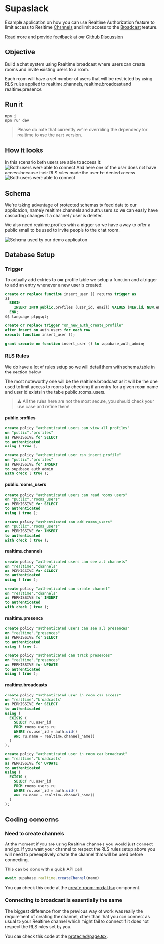 # Supaslack

Example application on how you can use Realtime Authorization feature to limit access to Realtime [Channels](https://supabase.com/docs/guides/realtime/concepts#channels) and limit access to the [Broadcast](https://supabase.com/docs/guides/realtime/broadcast) feature.

Read more and provide feedback at our [Github Discussion](https://github.com/orgs/supabase/discussions/22484)

## Objective

Build a chat system using Realtime broadcast where users can create rooms and invite existing users to a room.

Each room will have a set number of users that will be restricted by using RLS rules applied to realtime.channels, realtime.broadcast and realtime.presence.

## Run it

```sh
npm i
npm run dev
```

> Please do note that currently we're overriding the dependecy for realtime to use the `next` version.

## How it looks
In this scenario both users are able to access it:
![Both users were able to connect](./chat_success.png)
And here one of the user does not have access because their RLS rules made the user be denied access
![Both users were able to connect](./chat_unauthorized.png)

## Schema

We're taking advantage of protected schemas to feed data to our application, namely realtime.channels and auth.users so we can easily have cascading changes if a channel / user is deleted.

We also need realtime.profiles with a trigger so we have a way to offer a public email to be used to invite people to the chat room.

![Schema used by our demo application](./schema.png)

## Database Setup
### Trigger
To actually add entries to our profile table we setup a function and a trigger to add an entry whenever a new user is created:

```sql
create or replace function insert_user () returns trigger as
$$
  BEGIN
    INSERT INTO public.profiles (user_id, email) VALUES (NEW.id, NEW.email); RETURN NEW;
  END;
$$ language plpgsql;

create or replace trigger "on_new_auth_create_profile"
after insert on auth.users for each row
execute function insert_user ();

grant execute on function insert_user () to supabase_auth_admin;
```

### RLS Rules
We do have a lot of rules setup so we will detail them with schema.table in the section below.

The most noteworthy one will be the realtime.broadcast as it will be the one used to limit access to rooms by checking if an entry for a given room name and user id exists in the table public.rooms_users.

> ⚠️ All the rules here are not the most secure, you should check your use case and refine them!
#### public.profiles
```sql
create policy "authenticated users can view all profiles"
on "public"."profiles"
as PERMISSIVE for SELECT
to authenticated
using ( true );

create policy "authenticated user can insert profile"
on "public"."profiles"
as PERMISSIVE for INSERT
to supabase_auth_admin
with check ( true );

```
#### public.rooms_users
```sql
create policy "authenticated users can read rooms_users"
on "public"."rooms_users"
as PERMISSIVE for SELECT
to authenticated
using ( true );

create policy "authenticated can add rooms_users"
on "public"."rooms_users"
as PERMISSIVE for INSERT
to authenticated
with check ( true );
```
#### realtime.channels
```sql
create policy "authenticated users can see all channels"
on "realtime"."channels"
as PERMISSIVE for SELECT
to authenticated
using ( true );

create policy "authenticated can create channel"
on "realtime"."channels"
as PERMISSIVE for INSERT
to authenticated
with check ( true );
```

#### realtime.presence
```sql
create policy "authenticated users can see all presences"
on "realtime"."presences"
as PERMISSIVE for SELECT
to authenticated
using ( true );

create policy "authenticated can track presences"
on "realtime"."presences"
as PERMISSIVE for UPDATE
to authenticated
using ( true );
```
#### realtime.broadcasts
```sql
create policy "authenticated user in room can access"
on "realtime"."broadcasts"
as PERMISSIVE for SELECT
to authenticated
using (
  EXISTS (
    SELECT ru.user_id
    FROM rooms_users ru
    WHERE ru.user_id = auth.uid()
    AND ru.name = realtime.channel_name()
  )
);

create policy "authenticated user in room can broadcast"
on "realtime"."broadcasts"
as PERMISSIVE for UPDATE
to authenticated
using (
  EXISTS (
    SELECT ru.user_id
    FROM rooms_users ru
    WHERE ru.user_id = auth.uid()
    AND ru.name = realtime.channel_name()
  )
);
```

## Coding concerns
### Need to create channels
At the moment if you are using Realtime channels you would just connect and go. If you want your channel to respect the RLS rules setup above you will need to preemptively create the channel that will be used before connecting.

This can be done with a quick API call:
```ts
await supabase.realtime.createChannel(name)
```
You can check this code at the [create-room-modal.tsx](components/create-room-modal.tsx) component.

### Connecting to broadcast is essentially the same
The biggest difference from the previous way of work was really the requirement of creating the channel, other than that you can connect as usual to your Realtime channel which might fail to connect if it does not respect the RLS rules set by you.

You can check this code at the [protected/page.tsx](app/protected/page.tsx).